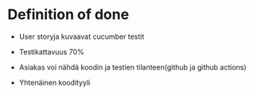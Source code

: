 # Definition of done

* User storyja kuvaavat cucumber testit

* Testikattavuus 70%

* Asiakas voi nähdä koodin ja testien tilanteen(github ja github actions)

* Yhtenäinen koodityyli